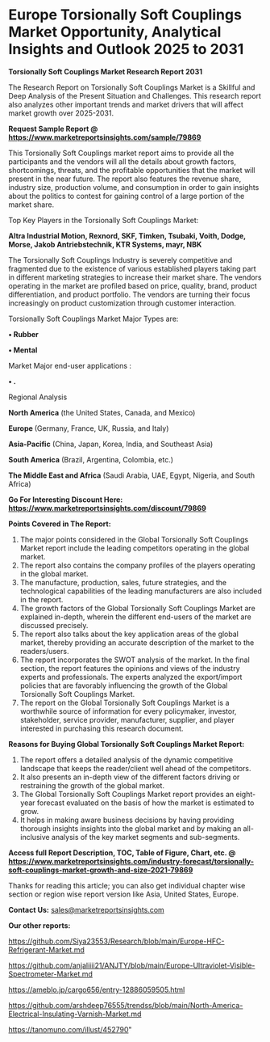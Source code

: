 # Europe Torsionally Soft Couplings Market Opportunity, Analytical Insights and Outlook 2025 to 2031

<strong>Torsionally Soft Couplings Market Research Report 2031</strong>

The Research Report on Torsionally Soft Couplings Market is a Skillful and Deep Analysis of the Present Situation and Challenges. This research report also analyzes other important trends and market drivers that will affect market growth over 2025-2031.

<strong>Request Sample Report @ <a href=https://www.marketreportsinsights.com/sample/79869>https://www.marketreportsinsights.com/sample/79869</a></strong>

This Torsionally Soft Couplings market report aims to provide all the participants and the vendors will all the details about growth factors, shortcomings, threats, and the profitable opportunities that the market will present in the near future. The report also features the revenue share, industry size, production volume, and consumption in order to gain insights about the politics to contest for gaining control of a large portion of the market share.

Top Key Players in the Torsionally Soft Couplings Market:

<strong>Altra Industrial Motion, Rexnord, SKF, Timken, Tsubaki, Voith, Dodge, Morse, Jakob Antriebstechnik, KTR Systems, mayr, NBK</strong>

The Torsionally Soft Couplings Industry is severely competitive and fragmented due to the existence of various established players taking part in different marketing strategies to increase their market share. The vendors operating in the market are profiled based on price, quality, brand, product differentiation, and product portfolio. The vendors are turning their focus increasingly on product customization through customer interaction.

Torsionally Soft Couplings Market Major Types are:

<strong>• Rubber

• Mental</strong>

Market Major end-user applications :

<strong>• .</strong>

Regional Analysis

</u><strong><b>North America</b></strong> (the United States, Canada, and Mexico)

<strong><b>Europe </b></strong>(Germany, France, UK, Russia, and Italy)

<strong><b>Asia-Pacific</b></strong> (China, Japan, Korea, India, and Southeast Asia)

<strong><b>South America</b></strong> (Brazil, Argentina, Colombia, etc.)

<strong><b>The Middle East and Africa</b></strong> (Saudi Arabia, UAE, Egypt, Nigeria, and South Africa)

<strong>Go For Interesting Discount Here: <a href=https://www.marketreportsinsights.com/discount/79869>https://www.marketreportsinsights.com/discount/79869</a></strong>

<strong>Points Covered in The Report:</strong>
<ol>
  <li>The major points considered in the Global Torsionally Soft Couplings Market report include the leading competitors operating in the global market.</li>
  <li>The report also contains the company profiles of the players operating in the global market.</li>
  <li>The manufacture, production, sales, future strategies, and the technological capabilities of the leading manufacturers are also included in the report.</li>
  <li>The growth factors of the Global Torsionally Soft Couplings Market are explained in-depth, wherein the different end-users of the market are discussed precisely.</li>
  <li>The report also talks about the key application areas of the global market, thereby providing an accurate description of the market to the readers/users.</li>
  <li>The report incorporates the SWOT analysis of the market. In the final section, the report features the opinions and views of the industry experts and professionals. The experts analyzed the export/import policies that are favorably influencing the growth of the Global Torsionally Soft Couplings Market.</li>
  <li>The report on the Global Torsionally Soft Couplings Market is a worthwhile source of information for every policymaker, investor, stakeholder, service provider, manufacturer, supplier, and player interested in purchasing this research document.</li>
</ol>
<strong>Reasons for Buying Global Torsionally Soft Couplings Market Report:</strong>

<ol>
  <li>The report offers a detailed analysis of the dynamic competitive landscape that keeps the reader/client well ahead of the competitors.</li>
  <li>It also presents an in-depth view of the different factors driving or restraining the growth of the global market.</li>
  <li>The Global Torsionally Soft Couplings Market report provides an eight-year forecast evaluated on the basis of how the market is estimated to grow.</li>
  <li>It helps in making aware business decisions by having providing thorough insights insights into the global market and by making an all-inclusive analysis of the key market segments and sub-segments.</li>
</ol>
<strong>Access full Report Description, TOC, Table of Figure, Chart, etc. @ <a href=https://www.marketreportsinsights.com/industry-forecast/torsionally-soft-couplings-market-growth-and-size-2021-79869>https://www.marketreportsinsights.com/industry-forecast/torsionally-soft-couplings-market-growth-and-size-2021-79869</a></strong>


Thanks for reading this article; you can also get individual chapter wise section or region wise report version like Asia, United States, Europe.

<strong>Contact Us:</strong>
sales@marketreportsinsights.com

<strong>Our other reports:</strong>

<a href=https://github.com/Siya23553/Research/blob/main/Europe-HFC-Refrigerant-Market.md>https://github.com/Siya23553/Research/blob/main/Europe-HFC-Refrigerant-Market.md</a>

<a href=https://github.com/anjaliiii21/ANJTY/blob/main/Europe-Ultraviolet-Visible-Spectrometer-Market.md>https://github.com/anjaliiii21/ANJTY/blob/main/Europe-Ultraviolet-Visible-Spectrometer-Market.md</a>

<a href=https://ameblo.jp/cargo656/entry-12886059505.html>https://ameblo.jp/cargo656/entry-12886059505.html</a>

<a href=https://github.com/arshdeep76555/trendss/blob/main/North-America-Electrical-Insulating-Varnish-Market.md>https://github.com/arshdeep76555/trendss/blob/main/North-America-Electrical-Insulating-Varnish-Market.md</a>

<a href=https://tanomuno.com/illust/452790>https://tanomuno.com/illust/452790</a>"
